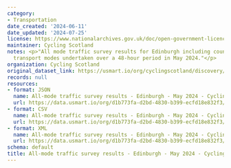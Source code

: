 ```yaml
---
category:
- Transportation
date_created: '2024-06-11'
date_updated: '2024-07-25'
license: https://www.nationalarchives.gov.uk/doc/open-government-licence/version/3/
maintainer: Cycling Scotland
notes: <p>"All mode traffic survey results for Edinburgh including counts for all
  transport modes undertaken over a 48-hour period in May 2024."</p>
organization: Cycling Scotland
original_dataset_link: https://usmart.io/org/cyclingscotland/discovery/discovery-view-detail/89cf51cf-05b6-4d75-96ae-5d7cf5d315b3
records: null
resources:
- format: JSON
  name: All-mode traffic survey results - Edinburgh - May 2024 - Cycling Scotland.json
  url: https://data.usmart.io/org/d1b773fa-d2bd-4830-b399-ecfd18e832f3/resource?resourceGUID=e74adf62-95c3-4d6f-a6ec-7ae4f9e97db9
- format: CSV
  name: All-mode traffic survey results - Edinburgh - May 2024 - Cycling Scotland.csv
  url: https://data.usmart.io/org/d1b773fa-d2bd-4830-b399-ecfd18e832f3/resource?resourceGUID=f1832f57-6bd6-4d0b-8fed-2f31e74b7b4b
- format: XML
  name: All-mode traffic survey results - Edinburgh - May 2024 - Cycling Scotland.xml
  url: https://data.usmart.io/org/d1b773fa-d2bd-4830-b399-ecfd18e832f3/resource?resourceGUID=dd6ac606-4ae2-41a4-bed0-0eda1cc213e0
schema: default
title: All-mode traffic survey results - Edinburgh - May 2024 - Cycling Scotland
---
```

